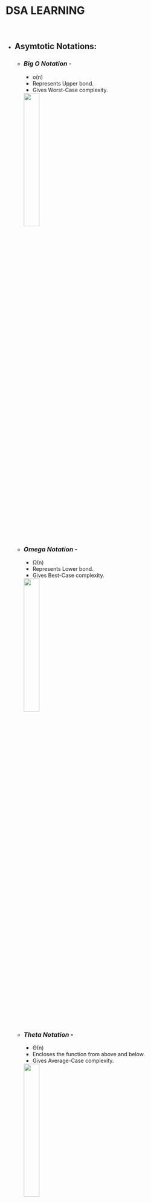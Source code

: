 # DSA LEARNING
<br>

- ## **Asymtotic Notations**:
    - ### *Big O Notation* -
        - o(n)
        - Represents Upper bond.
        - Gives Worst-Case complexity.

        <img src="https://cdn.programiz.com/sites/tutorial2program/files/big0.png" height="30%" width="30%" >

    - ### *Omega Notation* - 
        - Ω(n)
        - Represents Lower bond.
        - Gives Best-Case complexity.

        <img src="https://cdn.programiz.com/sites/tutorial2program/files/omega.png" height="30%" width="30%" >

    - ### *Theta Notation* - 
        - Θ(n)
        - Encloses the function from above and below.
        - Gives Average-Case complexity.

        <img src="https://cdn.programiz.com/sites/tutorial2program/files/theta.png" height="30%" width="30%" >


    ****************************************************
<br>
<br>

- ## **Divide and Conqure Algorithm:**
    ### Concept:
    - **Divide** - Divide the problems into subproblems using recursion.
    - **Conquer** - Solve smaller sub-problems *(recursively)*.
    - **Combine** - Combine the result of sub-problems to solve the actual problem.
    <br>
    
    ### Time Complexity: O(nlog(n))
    <br>

    ### Divide and Conquer v/s Dynamic Approach:
    Divide and Conquer | Dynamic Approach
    -------------------|-----------------
    Result of subproblems not stored for future reference | Results are stored for future reference
    Use when sub problem is not solved multiple times | Use when result of subproblem is to be used
    <br>
    
    ### Applications:
    - Binary Search
    - Merge Sort
    - Quick Sort
    - Strassen's Matrix multiplication
    - Karatsuba Algorithm

    ******************************************************
<br>
<br>

- ## **Stack:**
    ### Concept:
    - Like pile of notebooks - 
        - put on top
        - remove from top
    - **Abstract Data Type**
    - **LIFO** principle - Last In First Out
        - push - putting an element on top of stack
        - pop - removing an element

        <img src="https://cdn.programiz.com/sites/tutorial2program/files/stack.png" height="50%" width="50%" >
        <br>
    
    ### Operations:
    - **Push** - Add element on top of stack.
    - **Pop** - Remove element from top of stack.
    - **IsEmpty** - Check if stack is empty.
    - **IsFull** - Check if stack is full.
    - **Peek** - Get value of top element without removing it.
    <br>

    ### Working:
    1. `TOP` is used to keep track of top element in stack.
    2. While initializing: `TOP = -1`. Can check if stack is empty by condition `TOP == -1` .
    3. On pushing: `TOP` is increased by 1 and new element is placed at the position of `TOP`.
    4. On popping: return the value of element at `TOP` and reduce its value by 1.
    5. Before pushing: check if stack is full.
    6. Before popping: check if stack is empty.

    <img src="https://cdn.programiz.com/sites/tutorial2program/files/stack-operations.png" height="50%" width="50" >
    <br>

    ### Implementation:
    ```python
    # Creating a stack
    def create_stack():
        stack = []
        return stack


    # Creating an empty stack
    def check_empty(stack):
        return len(stack) == 0


    # Adding items into the stack
    def push(stack, item):
        stack.append(item)
        print("pushed item: " + item)


    # Removing an element from the stack
    def pop(stack):
        if (check_empty(stack)):
            return "stack is empty"

        return stack.pop()


    stack = create_stack()
    push(stack, str(1))
    push(stack, str(2))
    push(stack, str(3))
    push(stack, str(4))
    print("popped item: " + pop(stack))
    print("stack after popping an element: " + str(stack))
    ```
    <br>

    ### Time Complexity: O(1)
    <br>

    ### Application: 
    - **Reverse a word or string**
    - **Calculate prefix or postfix value**
    - **Browser back button**

    ****************************************************************************
<br>
<br>

- ## **Queue / Simple Queue:**
    ### Concept:
    - Ticket Queue:
        - Enters first
        - Gets tickect first
    - **FIFO Rule** - First In First Out
    - Enqueque - Putting in the item in the list
    - Dequeue -  Removing the item form list 
    <br>

    ### Operations:
    - **Enqueue** - Add element to the end of queue.
    - **Dequeue** - Remove an element from the front of queue.
    - **IsEmpty** - Check if queue is empty.
    - **IsFull** - Check if queue is full.
    - **Peek** - Get value of first element without removing it.
    <br>

    ### Working:
    - 2 pointers - `FRONT` to track first element and `REAR` to track last element.
    - Initially both `FRONT` and `REAR` set to `-1`.
    - **Enqueue** - 
        - Check if queue is full.
        - For 1st element, set value of `FRONT` and `REAR` to `0`.
        - For adding a new element, increase `REAR` by `1` and insert element in the position pointed by it.
    - **Dequeue** - 
        - Check if queue is empty.
        - Return the value pointed by `Front` and increase its value by `1`.
        - For the last element, i.e when `FRONT == REAR`, reset the value of both to `-1`.
        
        <img src="https://cdn.programiz.com/sites/tutorial2program/files/Queue-program-enqueue-dequeue.png" height="40%" width="40%" >
    <br>

    ### Implementtation:
    ```python
    class Queue:

        def __init__(self):
            self.queue = []

        # Add an element
        def enqueue(self, item):
            self.queue.append(item)

        # Remove an element
        def dequeue(self):
            if len(self.queue) < 1:
                return None
            return self.queue.pop(0)

        # Display  the queue
        def display(self):
            print(self.queue)

        def size(self):
            return len(self.queue)


    q = Queue()
    q.enqueue(1)
    q.enqueue(2)
    q.enqueue(3)
    q.enqueue(4)
    q.enqueue(5)

    q.display()

    q.dequeue()

    print("After removing an element")
    q.display()
    ```
    <br>

    ### Limitation:
    After few enqueue and dequeue operation the size of queue reduces. We can only use the indexes smaller than `FRONT` only when both `FRONT` and `REAR` is set to initial.<br>
    To solve this: ***Circular Queue***
    <br>

    ### Time Complexity: O(1)
    <br>

    ### Applications:
    - CPU and Disk Scheduling
    - Queue is used to synchronise asynchronous data transfer.
    - Handeling interrupt in real-time system.
    - Call center phone system - to hold people calling them in order.
    <br>

    ### Types:
    - Simple Queue

        <img src="https://cdn.programiz.com/sites/tutorial2program/files/simple-queue_0.png" height="50%" width="50%" >
    - Circular Queue

        <img src="https://cdn.programiz.com/sites/tutorial2program/files/circular-queue.png" height="50%" width="50%" >
    - Priority Queue

        <img src="https://cdn.programiz.com/sites/tutorial2program/files/priority-queue.png" height="50%" width="50%" >
    - Double Ended Queue

        <img src="https://cdn.programiz.com/sites/tutorial2program/files/double-ended-queue.png" height="50%" width="50%" >
    

    *****************************************************************************
<br>
<br>

- ## **Circular Queue:**
    ### Working -
    - Circular Increment
    - When `REAR` reaches the end of the queue, we start by beigning of the queue.
    - Performed by modulo division with size of queue.
    - `if REAR + 1 == 5 (overflow!), REAR = (REAR + 1)%5 = 0 (start of queue)`        
    <br>

    ### Operations:
    - 2 pointers - `FRONT` to track first element and `REAR` to track last element.
    - Initially both `FRONT` and `REAR` set to `-1`.
    - **Enqueue** -
        - Check if queue is full.
        - For 1st element, set value of `FRONT` and `REAR` to `0`.
        - For adding a new element, circularly increase `REAR` by `1` (if reaches the end, next it would be at the start of the queue) and insert element in the position pointed by it.
    - **Dequeue** - 
        - Check if queue is empty.
        - Return the value pointed by `Front` and circularly increase its value by `1`.
        - For the last element, i.e when `FRONT == REAR`, reset the value of both to `-1`.
    - **IsFull** - 2 cases:
        - ```
            FRONT == 0 and REAR == SIZE -1 or FRONT == REAR + 1 
            ```
        <img src="https://cdn.programiz.com/sites/tutorial2program/files/circular-queue-program.png" height="40%" width="40%" >
    <br>

    ### Implementation:
    ```python
    class MyCircularQueue():

        def __init__(self, k):
            self.k = k
            self.queue = [None] * k
            self.head = self.tail = -1

        # Insert an element into the circular queue
        def enqueue(self, data):

            if ((self.tail + 1) % self.k == self.head):
                print("The circular queue is full\n")

            elif (self.head == -1):
                self.head = 0
                self.tail = 0
                self.queue[self.tail] = data
            else:
                self.tail = (self.tail + 1) % self.k
                self.queue[self.tail] = data

        # Delete an element from the circular queue
        def dequeue(self):
            if (self.head == -1):
                print("The circular queue is empty\n")

            elif (self.head == self.tail):
                temp = self.queue[self.head]
                self.head = -1
                self.tail = -1
                return temp
            else:
                temp = self.queue[self.head]
                self.head = (self.head + 1) % self.k
                return temp

        def printCQueue(self):
            if(self.head == -1):
                print("No element in the circular queue")

            elif (self.tail >= self.head):
                for i in range(self.head, self.tail + 1):
                    print(self.queue[i], end=" ")
                print()
            else:
                for i in range(self.head, self.k):
                    print(self.queue[i], end=" ")
                for i in range(0, self.tail + 1):
                    print(self.queue[i], end=" ")
                print()


    # Your MyCircularQueue object will be instantiated and called as such:
    obj = MyCircularQueue(5)
    obj.enqueue(1)
    obj.enqueue(2)
    obj.enqueue(3)
    obj.enqueue(4)
    obj.enqueue(5)
    print("Initial queue")
    obj.printCQueue()

    obj.dequeue()
    print("After removing an element from the queue")
    obj.printCQueue()
    ```            
    <br>

    ### Time Complexity: O(1)
    <br>

    ### Applications:
    - CPU Scheduling
    - Memory Management
    - Traffic Management
    
    **************************************************************************************
<br>
<br>

- ## **Priority Queue:**
    ### Understanding: 
    - Each element is associated with a priority and is served according to that.
    - If elements have same priority then served according to order in queue.
    <br>

    ### Implementation: 
    - Implemented using -
        - Array
        - Linked List
        - Heap (Most Efficient)
        - BST
    - Time Complexity -  

        Operations | peek | insert | delete
        ---------- | ---- | ------ | ------
        Linked List | O(1) | O(n) | O(1)
        Binary Heap | O(1) | O(log n) | O(log n)
        Binary Search Tree | O(1) | O(log n) | O(log n)
    <br>

    ### Operations:
    - Insert -
        1. Insert element to the end of the tree.
        2. Heapify the tree.
        - ```
            if there is no node, 
            create a newNode.
            else (if a node is already present)
            insert the newNode at the end (last node from left to right.)
            
            heapify the array
            ```
    - Delete - 
        1. Select the elemenet to be deleted and swap with the last element.
        2. Remove the last element.
        3. Heapify the tree.
        - ```
            If nodeToBeDeleted is the leafNode
            remove the node
            Else swap nodeToBeDeleted with the lastLeafNode
            remove noteToBeDeleted
            
            heapify the array
            ```
    - Peek -
        - Return max element from max-heap and min element from min-heap
        - `return rootNode`
    <br>

    ### Implementation:
    ```python
    # Function to heapify the tree
    def heapify(arr, n, i):
        # Find the largest among root, left child and right child
        largest = i
        l = 2 * i + 1
        r = 2 * i + 2

        if l < n and arr[i] < arr[l]:
            largest = l

        if r < n and arr[largest] < arr[r]:
            largest = r

        # Swap and continue heapifying if root is not largest
        if largest != i:
            arr[i], arr[largest] = arr[largest], arr[i]
            heapify(arr, n, largest)


    # Function to insert an element into the tree
    def insert(array, newNum):
        size = len(array)
        if size == 0:
            array.append(newNum)
        else:
            array.append(newNum)
            for i in range((size // 2) - 1, -1, -1):
                heapify(array, size, i)


    # Function to delete an element from the tree
    def deleteNode(array, num):
        size = len(array)
        i = 0
        for i in range(0, size):
            if num == array[i]:
                break

        array[i], array[size - 1] = array[size - 1], array[i]

        array.remove(size - 1)

        for i in range((len(array) // 2) - 1, -1, -1):
            heapify(array, len(array), i)


    arr = []

    insert(arr, 3)
    insert(arr, 4)
    insert(arr, 9)
    insert(arr, 5)
    insert(arr, 2)

    print ("Max-Heap array: " + str(arr))

    deleteNode(arr, 4)
    print("After deleting an element: " + str(arr))
    ```
    <br>

    ### Application:
    - Dijkstra's algorithm
    - Implementing stack
    - Load balancing and interrupt handeling in os.
    - Data compression in Huffman code.
    
    ******************************************************************************************
<br>
<br>

- ## **Deque:**
    ### Concept:
    - Insertion and Removal can be perfromed from both the ends.
    - Do not follow **FIFO**.
    - TYPES:
        - **Input Restricted Deque**:
        Input restricted from single end but output from both the ends.
        - **Output Restricted Deque**:
        Output restricted from single end but input from both the ends.
    <br>

    ### Operations:
    - An array of size `n` and 2 pointers `FRONT = -1` and `REAR = 0`.
    - **Insert at front** -
        - If `FRONT < 1`. Set `FRONT = n - 1` else `FRONT -= 1`.
        - Insert element at the position of `FRONT`.
    - **Insert at rear** -
        - If array if full `REAR = 0`. 
        - Else `REAR += 1`.
        - Insert element at the position of `REAR`.
    - **Delete from from** - 
        - Check if array is empty.
        - If `FRONT == REAR`, set `FRONT = REAR = -1`.
        - Else if `FRONT == n - 1`, set `FRONT = 0`.
        - Else set `FRONT += 1`.
    - **Delete from rear** -
        - Check if array is empty.
        - If `FRONT == REAR`, set `FRONT = REAR = -1`.
        - Else if `REAR == 0`, set `REAR = n - 1`.
        - Else `REAR -= 1`.
    - **Check empty** - `FRONT == -1`
    - **Check full** - `FRONT == 0` and `REAR == n - 1` or `FRONT == REAR + 1`.
    <br>

    ### Implementation:
    ```python
    class Deque:
        def __init__(self):
            self.items = []

        def isEmpty(self):
            return self.items == []

        def addRear(self, item):
            self.items.append(item)

        def addFront(self, item):
            self.items.insert(0, item)

        def removeFront(self):
            return self.items.pop(0)

        def removeRear(self):
            return self.items.pop()

        def size(self):
            return len(self.items)


    d = Deque()
    print(d.isEmpty())
    d.addRear(8)
    d.addRear(5)
    d.addFront(7)
    d.addFront(10)
    print(d.size())
    print(d.isEmpty())
    d.addRear(11)
    print(d.removeRear())
    print(d.removeFront())
    d.addFront(55)
    d.addRear(45)
    print(d.items)
    ```
    <br>

    ### Time Complexity: O(1)
    <br>

    ### Applications:
    - Undo Software operations
    - Store browser history
    - Implementiong stacks and queue
    
    **************************************************************************************
<br>
<br>

